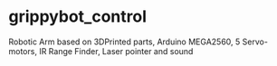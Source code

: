 # grippybot_control
Robotic Arm based on 3DPrinted parts, Arduino MEGA2560, 5 Servo-motors, IR Range Finder, Laser pointer and sound
